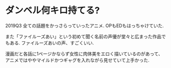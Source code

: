 # ダンベル何キロ持てる?

2019Q3 全ての話題をかっさらっていったアニメ.
OPもEDもはっちゃけていた.

また「ファイルーズあい」という初めて聞く名前の声優が堂々と広まった作品でもある.
ファイルーズあいの声、すごくいい.

漫画だと各話に1ページかならず女性に肉体美をエロく描いているのがあって、アニメではややマイルドかつギャグを入れながら見せていて上手かった.

<div class="youtube" src-id="mgympfbOgqw"></div>

